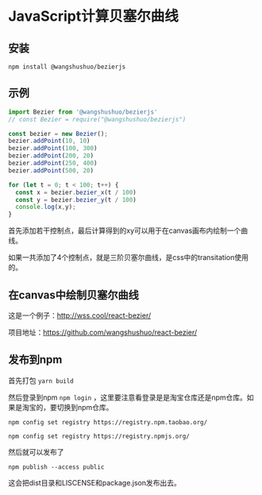 # JavaScript计算贝塞尔曲线

## 安装

```
npm install @wangshushuo/bezierjs
```

## 示例

```js
import Bezier from '@wangshushuo/bezierjs'
// const Bezier = require("@wangshushuo/bezierjs")

const bezier = new Bezier();
bezier.addPoint(10, 10)
bezier.addPoint(100, 300)
bezier.addPoint(200, 20)
bezier.addPoint(250, 400)
bezier.addPoint(500, 20)

for (let t = 0; t < 100; t++) {
  const x = bezier.bezier_x(t / 100)
  const y = bezier.bezier_y(t / 100)
  console.log(x,y);
}
```
首先添加若干控制点，最后计算得到的xy可以用于在canvas画布内绘制一个曲线。

如果一共添加了4个控制点，就是三阶贝塞尔曲线，是css中的transitation使用的。

## 在canvas中绘制贝塞尔曲线

这是一个例子：http://wss.cool/react-bezier/

项目地址：https://github.com/wangshushuo/react-bezier/

## 发布到npm

首先打包 `yarn build`

然后登录到npm `npm login` ，这里要注意看登录是是淘宝仓库还是npm仓库。如果是淘宝的，要切换到npm仓库。

```
npm config set registry https://registry.npm.taobao.org/
```

```
npm config set registry https://registry.npmjs.org/
```

然后就可以发布了

```
npm publish --access public
```

这会把dist目录和LISCENSE和package.json发布出去。
